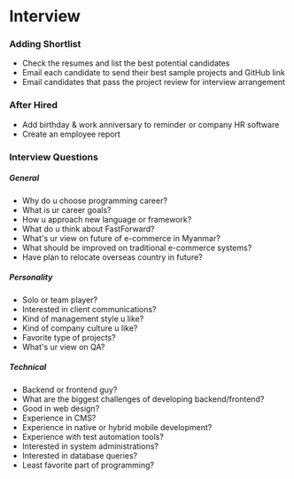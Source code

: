 # Interview

### Adding Shortlist
- Check the resumes and list the best potential candidates 
- Email each candidate to send their best sample projects and GitHub link 
- Email candidates that pass the project review for interview arrangement 

### After Hired
- Add birthday & work anniversary to reminder or company HR software
- Create an employee report

### Interview Questions 

##### General 

- Why do u choose programming career? 
- What is ur career goals? 
- How u approach new language or framework? 
- What do u think about FastForward? 
- What's ur view on future of e-commerce in Myanmar? 
- What should be improved on traditional e-commerce systems? 
- Have plan to relocate overseas country in future? 

##### Personality 
- Solo or team player? 
- Interested in client communications? 
- Kind of management style u like? 
- Kind of company culture u like? 
- Favorite type of projects? 
- What's ur view on QA? 

##### Technical 
- Backend or frontend guy? 
- What are the biggest challenges of developing backend/frontend? 
- Good in web design? 
- Experience in CMS? 
- Experience in native or hybrid mobile development? 
- Experience with test automation tools? 
- Interested in system administrations? 
- Interested in database queries? 
- Least favorite part of programming? 
